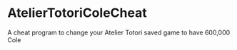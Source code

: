 # AtelierTotoriColeCheat
A cheat program to change your Atelier Totori saved game to have 600,000 Cole
